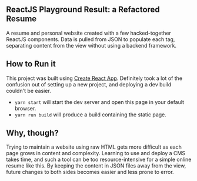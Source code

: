 ## ReactJS Playground Result: a Refactored Resume

A resume and personal website created with a few hacked-together ReactJS components. Data is pulled from JSON to populate each tag, separating content from the view without using a backend framework.

## How to Run it

This project was built using [Create React App](https://github.com/facebookincubator/create-react-app). Definitely took a lot of the confusion out of setting up a new project, and deploying a dev build couldn't be easier.

* `yarn start` will start the dev server and open this page in your default browser.
* `yarn run build` will produce a build containing the static page.

## Why, though?

Trying to maintain a website using raw HTML gets more difficult as each page grows in content and complexity. Learning to use and deploy a CMS takes time, and such a tool can be too resource-intensive for a simple online resume like this. By keeping the content in JSON files away from the view, future changes to both sides becomes easier and less prone to error.